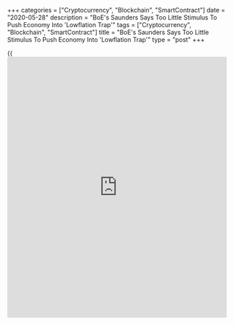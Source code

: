 +++
categories = ["Cryptocurrency", "Blockchain", "SmartContract"]
date = "2020-05-28"
description = "BoE's Saunders Says Too Little Stimulus To Push Economy Into 'Lowflation Trap'"
tags = ["Cryptocurrency", "Blockchain", "SmartContract"]
title = "BoE's Saunders Says Too Little Stimulus To Push Economy Into 'Lowflation Trap'"
type = "post"
+++

{{<iframe id="large-banner" src="https://www.bounty.group/#slide=8.0" width="100%" height="600" scrolling="no" style="border: 0px solid rgb(216, 221, 230); border-radius: 3px;">}}

Bank of England [policy](https://www.fintechee.com/policy/)maker Michael Saunders said the UK [economy][1]
could slip into a 'lowflation trap' in case of too little stimulus.

"If we overdo the stimulus somewhat and then find the economy recovers
strongly, we have ample tools and time to tighten [policy](https://www.fintechee.com/policy/) again before
persistent excess demand and inflation become a problem," Saunders said
in a webinar on Thursday.

However, a 'lowflation trap' caused by too little stimulus will be much
harder to escape, with greater long-term costs from [business][2]
failures and high unemployment, Saunders noted.

"The costs of [policy](https://www.fintechee.com/policy/) error are, to an extent, asymmetric at present," he
said. It is safer to err on the side of easing somewhat too much rather
than ease too little.

At the May monetary [policy](https://www.fintechee.com/policy/) meeting, Saunders and Jonathan Haskel sought
an increase in asset purchase programme.

Further, Saunders said risks lie on the side of a relatively slow
recovery for the UK after the [coronavirus][3] pandemic.

He observed that a relatively slow recovery would be costly, not just in
[terms](https://www.fintechee.com/terms/) of leaving inflation below target and the economy operating with
spare capacity for a longer period, but also because it would increase
the long term costs to the economy from hysteresis and scarring.

For comments and feedback [contact](https://www.playgroundfx.com/contact/): editorial@rtt[news](https://www.letsplayfx.com/blog/forex-news-website/).com

[Economic News][1]

 **What parts of the world are seeing the best (and worst) economic
performances lately? Click[here][4] to check out our [Econ Scorecard][4]
and find out! See up-to-the-moment [ranking](https://www.playgroundfx.com/blog/crypto-exchange-ranking/)s for the best and worst
performers in [GDP][4], [unemployment rate][5], [inflation][6] and much
more.**

   1. www.rtt[news](https://www.letsplayfx.com/blog/forex-news-website/).com/Content/EconomicNews.aspx
   2. www.rtt[news](https://www.letsplayfx.com/blog/forex-news-website/).com/Content/Business.aspx
   3. www.rtt[news](https://www.letsplayfx.com/blog/forex-news-website/).com/list/coronavirus.aspx
   4. www.rtt[news](https://www.letsplayfx.com/blog/forex-news-website/).com/economic-scorecard/world-rank/GDP/highest-performance.aspx
   5. www.rtt[news](https://www.letsplayfx.com/blog/forex-news-website/).com/economic-scorecard/world-rank/unemployment-rate/lowest-performance.aspx
   6. www.rtt[news](https://www.letsplayfx.com/blog/forex-news-website/).com/economic-scorecard/world-rank/CPI/highest-performance.aspx